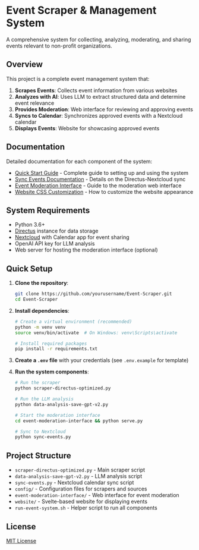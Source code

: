 # Event Scraper & Management System

A comprehensive system for collecting, analyzing, moderating, and sharing events relevant to non-profit organizations.

## Overview

This project is a complete event management system that:

1. **Scrapes Events**: Collects event information from various websites
2. **Analyzes with AI**: Uses LLM to extract structured data and determine event relevance
3. **Provides Moderation**: Web interface for reviewing and approving events
4. **Syncs to Calendar**: Synchronizes approved events with a Nextcloud calendar
5. **Displays Events**: Website for showcasing approved events

## Documentation

Detailed documentation for each component of the system:

- [Quick Start Guide](HOWTO.md) - Complete guide to setting up and using the system
- [Sync Events Documentation](sync-events-README.md) - Details on the Directus-Nextcloud sync
- [Event Moderation Interface](event-moderation-interface/README.md) - Guide to the moderation web interface
- [Website CSS Customization](website/public/custom-css-readme.md) - How to customize the website appearance

## System Requirements

- Python 3.6+
- [Directus](https://directus.io/) instance for data storage
- [Nextcloud](https://nextcloud.com/) with Calendar app for event sharing
- OpenAI API key for LLM analysis
- Web server for hosting the moderation interface (optional)

## Quick Setup

1. **Clone the repository**:
   ```bash
   git clone https://github.com/yourusername/Event-Scraper.git
   cd Event-Scraper
   ```

2. **Install dependencies**:
   ```bash
   # Create a virtual environment (recommended)
   python -m venv venv
   source venv/bin/activate  # On Windows: venv\Scripts\activate

   # Install required packages
   pip install -r requirements.txt
   ```

3. **Create a `.env` file** with your credentials (see `.env.example` for template)

4. **Run the system components**:
   ```bash
   # Run the scraper
   python scraper-directus-optimized.py
   
   # Run the LLM analysis
   python data-analysis-save-gpt-v2.py
   
   # Start the moderation interface
   cd event-moderation-interface && python serve.py
   
   # Sync to Nextcloud
   python sync-events.py
   ```

## Project Structure

- `scraper-directus-optimized.py` - Main scraper script
- `data-analysis-save-gpt-v2.py` - LLM analysis script
- `sync-events.py` - Nextcloud calendar sync script
- `config/` - Configuration files for scrapers and sources
- `event-moderation-interface/` - Web interface for event moderation
- `website/` - Svelte-based website for displaying events
- `run-event-system.sh` - Helper script to run all components

## License

[MIT License](LICENSE)
